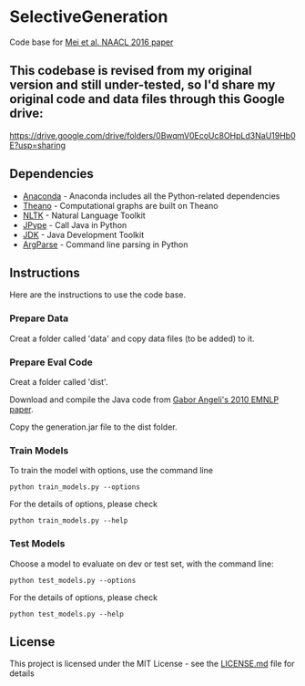 # SelectiveGeneration
Code base for [Mei et al. NAACL 2016 paper](https://arxiv.org/abs/1509.00838/)

## This codebase is revised from my original version and still under-tested, so I'd share my original code and data files through this Google drive: 
https://drive.google.com/drive/folders/0BwqmV0EcoUc8OHpLd3NaU19Hb0E?usp=sharing 

## Dependencies
* [Anaconda](https://www.continuum.io/) - Anaconda includes all the Python-related dependencies
* [Theano](http://deeplearning.net/software/theano/) - Computational graphs are built on Theano
* [NLTK](http://www.nltk.org/) - Natural Language Toolkit
* [JPype](http://jpype.sourceforge.net/) - Call Java in Python
* [JDK](http://www.oracle.com/technetwork/java/javase/downloads) - Java Development Toolkit
* [ArgParse](https://docs.python.org/2/howto/argparse.html) - Command line parsing in Python

## Instructions
Here are the instructions to use the code base.

### Prepare Data
Creat a folder called 'data' and copy data files (to be added) to it. 

### Prepare Eval Code
Creat a folder called 'dist'. 

Download and compile the Java code from [Gabor Angeli's 2010 EMNLP paper](http://cs.stanford.edu/~angeli/). 

Copy the generation.jar file to the dist folder.

### Train Models
To train the model with options, use the command line 
```
python train_models.py --options
```
For the details of options, please check
```
python train_models.py --help
```

### Test Models
Choose a model to evaluate on dev or test set, with the command line:
```
python test_models.py --options
```
For the details of options, please check
```
python test_models.py --help
```

## License

This project is licensed under the MIT License - see the [LICENSE.md](LICENSE.md) file for details

